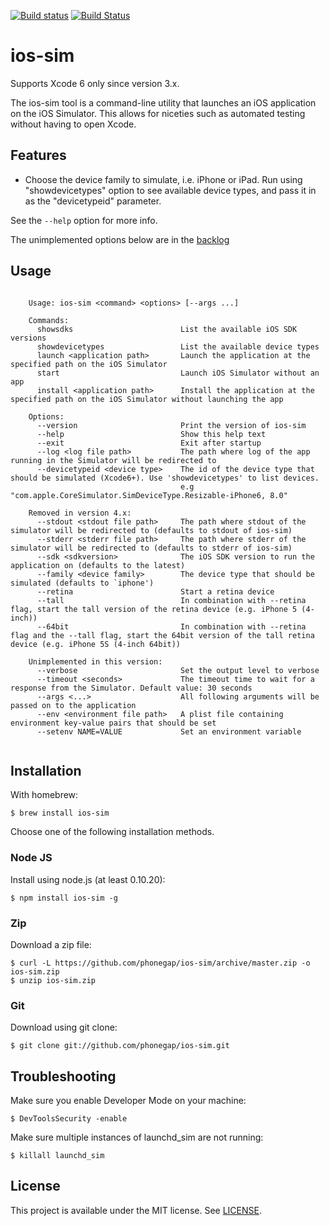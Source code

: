 [![Build status](https://ci.appveyor.com/api/projects/status/0kw833771uu622fs?svg=true)](https://ci.appveyor.com/project/shazron/ios-sim)
[![Build Status](https://travis-ci.org/phonegap/ios-sim.svg?branch=master)](https://travis-ci.org/phonegap/ios-sim)

ios-sim
=======

Supports Xcode 6 only since version 3.x.

The ios-sim tool is a command-line utility that launches an iOS application on the iOS Simulator. This allows for niceties such as automated testing without having to open Xcode.

Features
--------

* Choose the device family to simulate, i.e. iPhone or iPad. Run using "showdevicetypes" option to see available device types, and pass it in as the "devicetypeid" parameter.

See the `--help` option for more info.

The unimplemented options below are in the [backlog](https://github.com/phonegap/ios-sim/milestones/ios-sim%204.2.0)

Usage
-----

```

    Usage: ios-sim <command> <options> [--args ...]
        
    Commands:
      showsdks                        List the available iOS SDK versions
      showdevicetypes                 List the available device types
      launch <application path>       Launch the application at the specified path on the iOS Simulator
      start                           Launch iOS Simulator without an app
      install <application path>      Install the application at the specified path on the iOS Simulator without launching the app

    Options:
      --version                       Print the version of ios-sim
      --help                          Show this help text
      --exit                          Exit after startup
      --log <log file path>           The path where log of the app running in the Simulator will be redirected to
      --devicetypeid <device type>    The id of the device type that should be simulated (Xcode6+). Use 'showdevicetypes' to list devices.
                                      e.g "com.apple.CoreSimulator.SimDeviceType.Resizable-iPhone6, 8.0"
                                  
    Removed in version 4.x:
      --stdout <stdout file path>     The path where stdout of the simulator will be redirected to (defaults to stdout of ios-sim)
      --stderr <stderr file path>     The path where stderr of the simulator will be redirected to (defaults to stderr of ios-sim)
      --sdk <sdkversion>              The iOS SDK version to run the application on (defaults to the latest)
      --family <device family>        The device type that should be simulated (defaults to `iphone')
      --retina                        Start a retina device
      --tall                          In combination with --retina flag, start the tall version of the retina device (e.g. iPhone 5 (4-inch))
      --64bit                         In combination with --retina flag and the --tall flag, start the 64bit version of the tall retina device (e.g. iPhone 5S (4-inch 64bit))
                                    
    Unimplemented in this version:
      --verbose                       Set the output level to verbose
      --timeout <seconds>             The timeout time to wait for a response from the Simulator. Default value: 30 seconds
      --args <...>                    All following arguments will be passed on to the application
      --env <environment file path>   A plist file containing environment key-value pairs that should be set
      --setenv NAME=VALUE             Set an environment variable
                                  
```

Installation
------------
With homebrew:

    $ brew install ios-sim

Choose one of the following installation methods.

### Node JS

Install using node.js (at least 0.10.20):

    $ npm install ios-sim -g

### Zip

Download a zip file:

    $ curl -L https://github.com/phonegap/ios-sim/archive/master.zip -o ios-sim.zip
    $ unzip ios-sim.zip

### Git

Download using git clone:

    $ git clone git://github.com/phonegap/ios-sim.git

Troubleshooting
---------------

Make sure you enable Developer Mode on your machine:

    $ DevToolsSecurity -enable

Make sure multiple instances of launchd_sim are not running:

    $ killall launchd_sim

License
-------

This project is available under the MIT license. See [LICENSE][license].

[license]: https://github.com/phonegap/ios-sim/blob/master/LICENSE
